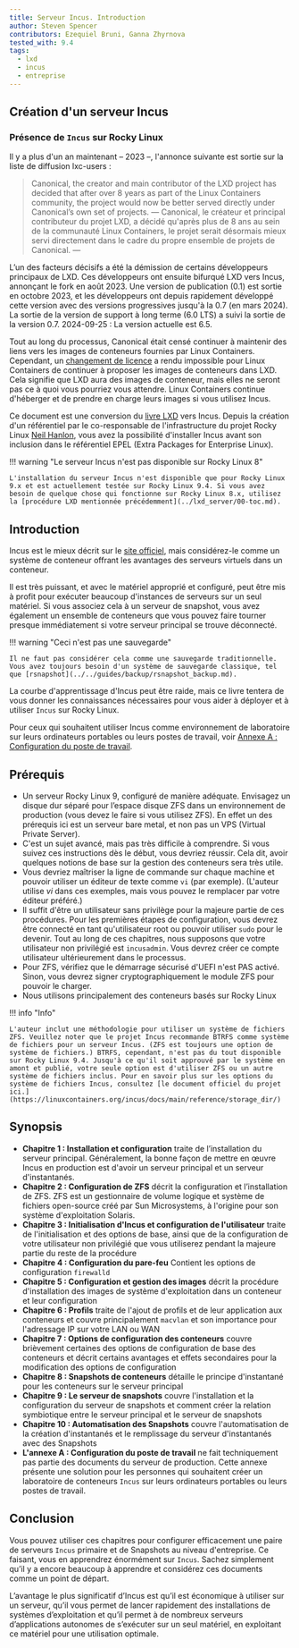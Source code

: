 ```yaml
---
title: Serveur Incus. Introduction
author: Steven Spencer
contributors: Ezequiel Bruni, Ganna Zhyrnova
tested_with: 9.4
tags:
  - lxd
  - incus
  - entreprise
---
```


## Création d'un serveur Incus

### Présence de `Incus` sur Rocky Linux

Il y a plus d'un an maintenant – 2023 –, l'annonce suivante est sortie sur la liste de diffusion lxc-users :

> Canonical, the creator and main contributor of the LXD project has decided that after over 8 years as part of the Linux Containers community, the project would now be better served directly under Canonical’s own set of projects.
> —
> Canonical, le créateur et principal contributeur du projet LXD, a décidé qu'après plus de 8 ans au sein de la communauté Linux Containers, le projet serait désormais mieux servi directement dans le cadre du propre ensemble de projets de Canonical.
> —

L’un des facteurs décisifs a été la démission de certains développeurs principaux de LXD. Ces développeurs ont ensuite bifurqué LXD vers Incus, annonçant le fork en août 2023. Une version de publication (0.1) est sortie en octobre 2023, et les développeurs ont depuis rapidement développé cette version avec des versions progressives jusqu'à la 0.7 (en mars 2024). La sortie de la version de support à long terme (6.0 LTS) a suivi la sortie de la version 0.7. 2024-09-25 : La version actuelle est 6.5.

Tout au long du processus, Canonical était censé continuer à maintenir des liens vers les images de conteneurs fournies par Linux Containers. Cependant, un [changement de licence](https://stgraber.org/2023/12/12/lxd-now-re-licensed-and-under-a-cla/) a rendu impossible pour Linux Containers de continuer à proposer les images de conteneurs dans LXD. Cela signifie que LXD aura des images de conteneur, mais elles ne seront pas ce à quoi vous pourriez vous attendre. Linux Containers continue d'héberger et de prendre en charge leurs images si vous utilisez Incus.

Ce document est une conversion du [livre LXD](../lxd_server/00-toc.md) vers Incus. Depuis la création d'un référentiel par le co-responsable de l'infrastructure du projet Rocky Linux [Neil Hanlon](https://wiki.rockylinux.org/team/infrastructure/), vous avez la possibilité d'installer Incus avant son inclusion dans le référentiel EPEL (Extra Packages for Enterprise Linux).

!!! warning "Le serveur Incus n'est pas disponible sur Rocky Linux 8"

```
L'installation du serveur Incus n'est disponible que pour Rocky Linux 9.x et est actuellement testée sur Rocky Linux 9.4. Si vous avez besoin de quelque chose qui fonctionne sur Rocky Linux 8.x, utilisez la [procédure LXD mentionnée précédemment](../lxd_server/00-toc.md).
```

## Introduction

Incus est le mieux décrit sur le [site officiel](https://linuxcontainers.org/incus/), mais considérez-le comme un système de conteneur offrant les avantages des serveurs virtuels dans un conteneur.

Il est très puissant, et avec le matériel approprié et configuré, peut être mis à profit pour exécuter beaucoup d'instances de serveurs sur un seul matériel. Si vous associez cela à un serveur de snapshot, vous avez également un ensemble de conteneurs que vous pouvez faire tourner presque immédiatement si votre serveur principal se trouve déconnecté.

!!! warning "Ceci n'est pas une sauvegarde"

```
Il ne faut pas considérer cela comme une sauvegarde traditionnelle. Vous avez toujours besoin d'un système de sauvegarde classique, tel que [rsnapshot](../../guides/backup/rsnapshot_backup.md).
```

La courbe d'apprentissage d'Incus peut être raide, mais ce livre tentera de vous donner les connaissances nécessaires pour vous aider à déployer et à utiliser `Incus` sur Rocky Linux.

Pour ceux qui souhaitent utiliser Incus comme environnement de laboratoire sur leurs ordinateurs portables ou leurs postes de travail, voir [Annexe A : Configuration du poste de travail](30-appendix_a.md).

## Prérequis

- Un serveur Rocky Linux 9, configuré de manière adéquate. Envisagez un disque dur séparé pour l’espace disque ZFS dans un environnement de production (vous devez le faire si vous utilisez ZFS). En effet un des prérequis ici est un serveur bare metal, et non pas un VPS (Virtual Private Server).
- C'est un sujet avancé, mais pas très difficile à comprendre. Si vous suivez ces instructions dès le début, vous devriez réussir. Cela dit, avoir quelques notions de base sur la gestion des conteneurs sera très utile.
- Vous devriez maîtriser la ligne de commande sur chaque machine et pouvoir utiliser un éditeur de texte comme `vi` (par exemple). (L'auteur utilise _vi_ dans ces exemples, mais vous pouvez le remplacer par votre éditeur préféré.)
- Il suffit d'être un utilisateur sans privilège pour la majeure partie de ces procédures. Pour les premières étapes de configuration, vous devrez être connecté en tant qu'utilisateur root ou pouvoir utiliser `sudo` pour le devenir. Tout au long de ces chapitres, nous supposons que votre utilisateur non privilégié est `incusadmin`. Vous devrez créer ce compte utilisateur ultérieurement dans le processus.
- Pour ZFS, vérifiez que le démarrage sécurisé d'UEFI n'est PAS activé. Sinon, vous devrez signer cryptographiquement le module ZFS pour pouvoir le charger.
- Nous utilisons principalement des conteneurs basés sur Rocky Linux

!!! info "Info"

```
L'auteur inclut une méthodologie pour utiliser un système de fichiers ZFS. Veuillez noter que le projet Incus recommande BTRFS comme système de fichiers pour un serveur Incus. (ZFS est toujours une option de système de fichiers.) BTRFS, cependant, n'est pas du tout disponible sur Rocky Linux 9.4. Jusqu'à ce qu'il soit approuvé par le système en amont et publié, votre seule option est d'utiliser ZFS ou un autre système de fichiers inclus. Pour en savoir plus sur les options du système de fichiers Incus, consultez [le document officiel du projet ici.](https://linuxcontainers.org/incus/docs/main/reference/storage_dir/)
```

## Synopsis

- **Chapitre 1 : Installation et configuration** traite de l’installation du serveur principal. Généralement, la bonne façon de mettre en œuvre Incus en production est d'avoir un serveur principal et un serveur d'instantanés.
- **Chapitre 2 : Configuration de ZFS** décrit la configuration et l’installation de ZFS. ZFS est un gestionnaire de volume logique et système de fichiers open-source créé par Sun Microsystems, à l'origine pour son système d'exploitation Solaris.
- **Chapitre 3 : Initialisation d'Incus et configuration de l'utilisateur** traite de l'initialisation et des options de base, ainsi que de la configuration de votre utilisateur non privilégié que vous utiliserez pendant la majeure partie du reste de la procédure
- **Chapitre 4 : Configuration du pare-feu** Contient les options de configuration `firewalld`
- **Chapitre 5 : Configuration et gestion des images** décrit la procédure d'installation des images de système d'exploitation dans un conteneur et leur configuration
- **Chapitre 6 : Profils** traite de l'ajout de profils et de leur application aux conteneurs et couvre principalement `macvlan` et son importance pour l'adressage IP sur votre LAN ou WAN
- **Chapitre 7 : Options de configuration des conteneurs** couvre brièvement certaines des options de configuration de base des conteneurs et décrit certains avantages et effets secondaires pour la modification des options de configuration
- **Chapitre 8 : Snapshots de conteneurs** détaille le principe d'instantané pour les conteneurs sur le serveur principal
- **Chapitre 9 : Le serveur de snapshots** couvre l'installation et la configuration du serveur de snapshots et comment créer la relation symbiotique entre le serveur principal et le serveur de snapshots
- **Chapitre 10 : Automatisation des Snapshots** couvre l'automatisation de la création d'instantanés et le remplissage du serveur d'instantanés avec des Snapshots
- **L'annexe A : Configuration du poste de travail** ne fait techniquement pas partie des documents du serveur de production. Cette annexe présente une solution pour les personnes qui souhaitent créer un laboratoire de conteneurs `Incus` sur leurs ordinateurs portables ou leurs postes de travail.

## Conclusion

Vous pouvez utiliser ces chapitres pour configurer efficacement une paire de serveurs `Incus` primaire et de Snapshots au niveau d'entreprise. Ce faisant, vous en apprendrez énormément sur `Incus`. Sachez simplement qu’il y a encore beaucoup à apprendre et considérez ces documents comme un point de départ.

L’avantage le plus significatif d’Incus est qu’il est économique à utiliser sur un serveur, qu’il vous permet de lancer rapidement des installations de systèmes d’exploitation et qu’il permet à de nombreux serveurs d’applications autonomes de s’exécuter sur un seul matériel, en exploitant ce matériel pour une utilisation optimale.
